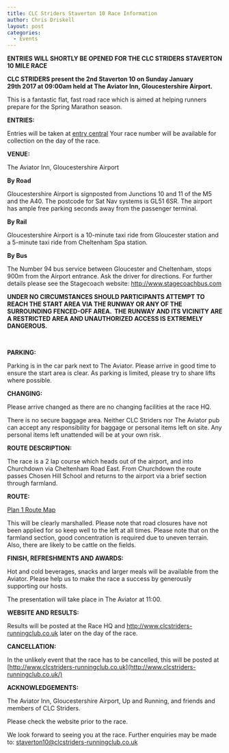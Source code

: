 ```yaml
---
title: CLC Striders Staverton 10 Race Information
author: Chris Driskell
layout: post
categories:
  - Events
---
```

  
<strong>ENTRIES WILL SHORTLY BE OPENED FOR THE CLC STRIDERS STAVERTON 10 MILE RACE</strong>

  <strong>CLC STRIDERS present the 2nd Staverton 10 on Sunday January 29th 2017 at 09:00am held at The Aviator Inn, Gloucestershire Airport.</strong>

This is a fantastic flat, fast road race which is aimed at helping runners prepare for the Spring Marathon season.

**ENTRIES:**

Entries will be taken at <a href="http://www.entrycentral.com/staverton10" target="_blank" rel="nofollow">entry central</a> Your race number will be available for collection on the day of the race.

**VENUE:**

The Aviator Inn, Gloucestershire Airport

**By Road**

Gloucestershire Airport is signposted from Junctions 10 and 11 of the M5 and the A40. The postcode for Sat Nav systems is GL51 6SR. The airport has ample free parking seconds away from the passenger terminal.

**By Rail**

Gloucestershire Airport is a 10-minute taxi ride from Gloucester station and a 5-minute taxi ride from Cheltenham Spa station.

**By Bus**

The Number 94 bus service between Gloucester and Cheltenham, stops 900m from the Airport entrance. Ask the driver for directions. For further details please see the Stagecoach website: <a href="http://www.stagecoachbus.com/" rel="nofollow">http://www.stagecoachbus.com</a>

**UNDER NO CIRCUMSTANCES SHOULD PARTICIPANTS ATTEMPT TO REACH THE START AREA VIA THE RUNWAY OR ANY OF THE SURROUNDING FENCED-OFF AREA.  THE RUNWAY AND ITS VICINITY ARE A RESTRICTED AREA AND UNAUTHORIZED ACCESS IS EXTREMELY DANGEROUS.**

&nbsp;

**PARKING:**

Parking is in the car park next to The Aviator. Please arrive in good time to ensure the start area is clear. As parking is limited, please try to share lifts where possible.

**CHANGING:**

Please arrive changed as there are no changing facilities at the race HQ.

There is no secure baggage area. Neither CLC Striders nor The Aviator pub can accept any responsibility for baggage or personal items left on site. Any personal items left unattended will be at your own risk.

**ROUTE DESCRIPTION:**

The race is a 2 lap course which heads out of the airport, and into Churchdown via Cheltenham Road East. From Churchdown the route passes Chosen Hill School and returns to the airport via a brief section through farmland.

**ROUTE:**

[Plan 1 Route Map](/Images/2015/11/Plan-1-Route-Map.pdf)

This will be clearly marshalled. Please note that road closures have not been applied for so keep well to the left at all times. Please note that on the farmland section, good concentration is required due to uneven terrain. Also, there are likely to be cattle on the fields.

**FINISH, REFRESHMENTS AND AWARDS:**

Hot and cold beverages, snacks and larger meals will be available from the Aviator. Please help us to make the race a success by generously supporting our hosts.

The presentation will take place in The Aviator at 11:00.

**WEBSITE AND RESULTS:**

Results will be posted at the Race HQ and http://www.clcstriders-runningclub.co.uk later on the day of the race.

**CANCELLATION:**

In the unlikely event that the race has to be cancelled, this will be posted at [http://www.clcstriders-runningclub.co.uk](http://www.clcstriders-runningclub.co.uk/)

**ACKNOWLEDGEMENTS:**

The Aviator Inn, Gloucestershire Airport, Up and Running, and friends and members of CLC Striders.

Please check the website prior to the race.

We look forward to seeing you at the race. Further enquiries may be made to: <staverton10@clcstriders-runningclub.co.uk>

&nbsp;

